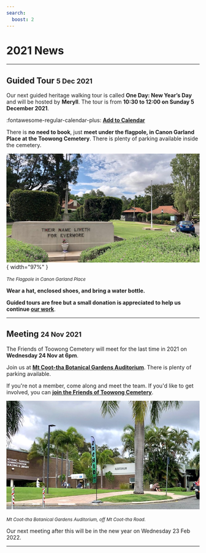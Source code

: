 ```yaml
---
search:
  boost: 2  
---
```


# 2021 News

---

## Guided Tour <small>5 Dec 2021</small>

Our next guided heritage walking tour is called **One Day: New Year’s Day** and will be hosted by **Meryll**. The tour is from **10:30 to 12:00 on Sunday 5 December 2021**. 

:fontawesome-regular-calendar-plus: **[Add to Calendar](../assets/calendar/fotc-tour-20211205.ics)**


There is **no need to book**, just **meet under the flagpole, in Canon Garland Place at the Toowong Cemetery**. There is plenty of parking available inside the cemetery.

![](../assets/flag-pole.jpg){ width="97%" } 

*<small>The Flagpole in Canon Garland Place</small>*

**Wear a hat, enclosed shoes, and bring a water bottle.**

**Guided tours are free but a small donation is appreciated to help us continue [our work](../about/index.md)**. 

--- 

## Meeting <small>24 Nov 2021</small>

The Friends of Toowong Cemetery will meet for the last time in 2021 on **Wednesday 24 Nov at 6pm**.

Join us at **[Mt Coot-tha Botanical Gardens Auditorium](https://www.brisbane.qld.gov.au/things-to-see-and-do/council-venues-and-precincts/parks/botanic-gardens-in-brisbane/brisbane-botanic-gardens-mt-coot-tha/getting-to-the-brisbane-botanic-gardens-mt-coot-tha)**. There is plenty of parking available. 

If you're not a member, come along and meet the team. If you'd like to get involved, you can **[join the Friends of Toowong Cemetery](../about/index.md#join-us)**.

![](../assets/auditorium.jpg)

*<small>Mt Coot-tha Botanical Gardens Auditorium, off Mt Coot-tha Road.</small>*


Our next meeting after this will be in the new year on Wednesday 23 Feb 2022.

--- 

